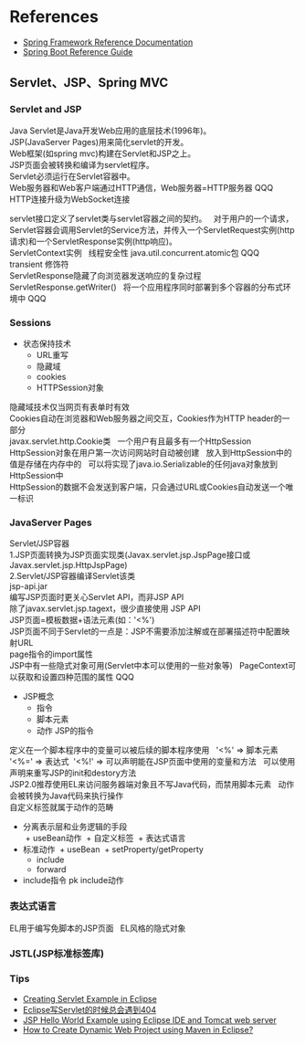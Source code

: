 # References
+ [Spring Framework Reference Documentation](https://docs.spring.io/spring/docs/4.3.12.RELEASE/spring-framework-reference/htmlsingle/)
+ [Spring Boot Reference Guide](https://docs.spring.io/spring-boot/docs/1.5.8.RELEASE/reference/htmlsingle/)


## Servlet、JSP、Spring MVC
### Servlet and JSP
Java Servlet是Java开发Web应用的底层技术(1996年)。  
JSP(JavaServer Pages)用来简化servlet的开发。  
Web框架(如spring mvc)构建在Servlet和JSP之上。  
JSP页面会被转换和编译为servlet程序。  
Servlet必须运行在Servlet容器中。  
Web服务器和Web客户端通过HTTP通信，Web服务器=HTTP服务器 QQQ  
HTTP连接升级为WebSocket连接  

servlet接口定义了servlet类与servlet容器之间的契约。  
对于用户的一个请求，Servlet容器会调用Servlet的Service方法，并传入一个ServletRequest实例(http请求)和一个ServletResponse实例(http响应)。  
ServletContext实例  
线程安全性 java.util.concurrent.atomic包 QQQ  
transient 修饰符   
ServletResponse隐藏了向浏览器发送响应的复杂过程  
ServletResponse.getWriter()  
将一个应用程序同时部署到多个容器的分布式环境中 QQQ  

### Sessions
+ 状态保持技术
  + URL重写
  + 隐藏域
  + cookies
  + HTTPSession对象  

隐藏域技术仅当网页有表单时有效  
Cookies自动在浏览器和Web服务器之间交互，Cookies作为HTTP header的一部分  
javax.servlet.http.Cookie类  
一个用户有且最多有一个HttpSession  
HttpSession对象在用户第一次访问网站时自动被创建  
放入到HttpSession中的值是存储在内存中的  
可以将实现了java.io.Serializable的任何java对象放到HttpSession中  
HttpSession的数据不会发送到客户端，只会通过URL或Cookies自动发送一个唯一标识  

### JavaServer Pages  
Servlet/JSP容器  
1.JSP页面转换为JSP页面实现类(Javax.servlet.jsp.JspPage接口或Javax.servlet.jsp.HttpJspPage)  
2.Servlet/JSP容器编译Servlet该类  
jsp-api.jar  
编写JSP页面时更关心Servlet API，而非JSP API  
除了javax.servlet.jsp.tagext，很少直接使用 JSP API  
JSP页面=模板数据+语法元素(如：'<%')  
JSP页面不同于Servlet的一点是：JSP不需要添加注解或在部署描述符中配置映射URL  
page指令的import属性  
JSP中有一些隐式对象可用(Servlet中本可以使用的一些对象等)  
PageContext可以获取和设置四种范围的属性 QQQ  
+ JSP概念
  + 指令
  + 脚本元素
  + 动作
JSP的指令  

定义在一个脚本程序中的变量可以被后续的脚本程序使用  
'<%' => 脚本元素  
'<%=' => 表达式  
'<%!' => 可以声明能在JSP页面中使用的变量和方法  
可以使用声明来重写JSP的init和destory方法  
JSP2.0推荐使用EL来访问服务器端对象且不写Java代码，而禁用脚本元素  
动作会被转换为Java代码来执行操作  
自定义标签就属于动作的范畴  
+ 分离表示层和业务逻辑的手段  
  + useBean动作
  + 自定义标签
  + 表达式语言  
+ 标准动作
  + useBean
  + setProperty/getProperty
  + include  
  + forward
+ include指令 pk include动作  

### 表达式语言
EL用于编写免脚本的JSP页面  
EL风格的隐式对象  

### JSTL(JSP标准标签库)



### Tips
+ [Creating Servlet Example in Eclipse](https://www.javatpoint.com/creating-servlet-in-eclipse-ide)
+ [Eclipse写Servlet的时候总会遇到404](http://blog.csdn.net/u012966590/article/details/50032591)
+ [JSP Hello World Example using Eclipse IDE and Tomcat web server](http://www.srccodes.com/p/article/2/JSP-Hello-World-Program-using-Eclipse-IDE-and-Tomcat-web-server)
+ [How to Create Dynamic Web Project using Maven in Eclipse?](http://crunchify.com/how-to-create-dynamic-web-project-using-maven-in-eclipse/)

